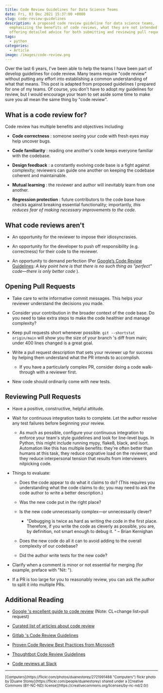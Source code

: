 ```yaml
---
title: Code Review Guidelines for Data Science Teams
date: Fri, 03 Dec 2021 15:37:00 +0000
slug: code-review-guidelines
description: A proposed code review guideline for data science teams,
  emphasizing the benefits of code reviews, what they are not intended for, and
  offering detailed advice for both submitting and reviewing pull requests.
tags:
  - python
categories:
  - Article 
image: /images/code-review.png
---
```

Over the last 6 years, I've been able to help the teams I have been part of
develop guidelines for code review. Many teams require "code review" without
putting any effort into establishing a common understanding of what that
means. This post is adapted from proposed guidelines I prepared for one of my
teams. Of course, you don't have to adopt _my_ guidelines for review, but I
would encourage your team to set aside some time to make sure you all mean the
same thing by "code review".

## What is a code review for?

Code review has multiple benefits and objectives including:

  * **Code correctness** : someone seeing your code with fresh eyes may help uncover bugs.

  * **Code familiarity** : reading one another's code keeps everyone familiar with the codebase.

  * **Design feedback** : a constantly evolving code base is a fight against complexity; reviewers can guide one another on keeping the codebase coherent and maintainable.

  * **Mutual learning** : the reviewer and author will inevitably learn from one another.

  * **Regression protection** : future contributors to the code base have checks against breaking essential functionality; importantly, _this reduces fear of making necessary improvements to the code_.

## What code reviews aren't

  * An opportunity for the reviewer to impose their idiosyncrasies.

  * An opportunity for the developer to push off responsibility (e.g. correctness) for their code to the reviewer.

  * An opportunity to demand perfection (Per [Google’s Code Review Guidelines](https://google.github.io/eng-practices/review/reviewer/standard.html): _A key point here is that there is no such thing as "perfect" code—there is only better code_ ).

## Opening Pull Requests

  * Take care to write informative commit messages. This helps your reviewer understand the decisions you made.

  * Consider your contribution in the broader context of the code base. Do you need to take extra steps to make the code healthier and manage complexity?

  * Keep pull requests short whenever possible. `git --shortstat origin/main` will show you the size of your branch 's diff from main; under 400 lines changed is a great goal.

  * Write a pull request description that sets your reviewer up for success by helping them understand what the PR intends to accomplish.

    * If you have a particularly complex PR, consider doing a code walk-through with a reviewer first.
  * New code should ordinarily come with new tests.

## Reviewing Pull Requests

  * Have a positive, constructive, helpful attitude.

  * Wait for continuous integration tasks to complete. Let the author resolve any test failures before beginning your review.

    * As much as possible, configure your continuous integration to enforce your team's style guidelines and look for line-level bugs. In Python, this might include running mypy, flake8, black, and isort. Automation like this has multiple benefits: they're often better than humans at this task, they reduce cognative load on the reviewer, and they reduce interpersonal tension that results from interviewers nitpicking code.
  * Things to evaluate:

    * Does the code appear to do what it claims to do? (This requires you understanding what the code claims to do; you may need to ask the code author to write a better description.)

    * Was the new code put in the right place?

    * Is the new code unnecessarily complex—or unnecessarily clever?

      * "Debugging is twice as hard as writing the code in the first place. Therefore, if you write the code as cleverly as possible, you are, by definition, not smart enough to debug it. " – Brian Kernighan
    * Does the new code do all it can to avoid adding to the overall complexity of our codebase?

    * Did the author write tests for the new code?

  * Clarify when a comment is minor or not essential for merging (for example, preface with "Nit: ").

  * If a PR is too large for you to reasonably review, you can ask the author to split it into multiple PRs.

## Additional Reading

  * [Google 's excellent guide to code review](https://google.github.io/eng-practices/review/reviewer/standard.html) (Note: CL=change list=pull request)

  * [Curated list of articles about code review](https://github.com/joho/awesome-code-review/blob/master/readme.md)

  * [Gitlab 's Code Review Guidelines](https://docs.gitlab.com/ee/development/code_review.html)

  * [Proven Code Review Best Practices from Microsoft](https://www.michaelagreiler.com/code-review-best-practices/)

  * [Thoughtbot Code Review Guidelines](https://github.com/thoughtbot/guides/tree/master/code-review)

  * [Code reviews at Slack](https://slack.engineering/how-about-code-reviews/)

--- 

<small>
[Computers](https://flickr.com/photos/duanestorey/2721991488 "Computers") flickr photo by [Duane Storey](https://flickr.com/people/duanestorey) shared under a [Creative Commons (BY-NC-ND) license](https://creativecommons.org/licenses/by-nc-nd/2.0/)
</small>

